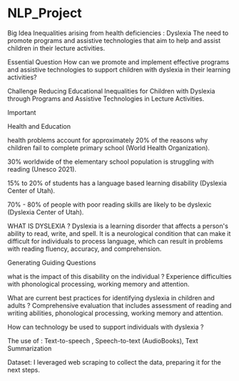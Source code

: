 # NLP_Project
Big Idea
Inequalities arising from health deficiencies : Dyslexia
The need to promote programs and assistive technologies that aim to help and assist children in their lecture activities.

Essential Question
How can we promote and implement effective programs and assistive technologies to support children with dyslexia in their learning activities?

Challenge
Reducing Educational Inequalities for Children with Dyslexia through Programs and Assistive Technologies in Lecture Activities.

> [!IMPORTANT]
> Health and Education

health problems account for approximately 20% of the reasons why children fail to complete primary school (World Health Organization).

30% worldwide of the elementary school population is struggling with reading (Unesco 2021).
 

15% to 20% of students has a language based learning disability (Dyslexia Center of Utah).

 70% - 80% of people with poor reading skills are likely to be dyslexic (Dyslexia Center of Utah).


WHAT IS DYSLEXIA ? 
Dyslexia is a learning disorder that affects a person's ability to read, write, and spell. It is a neurological condition that can make it difficult for individuals to process language, which can result in problems with reading fluency, accuracy, and comprehension.

Generating Guiding Questions

what is the impact of this disability on the individual ?
Experience difficulties with phonological processing, working memory and attention. 

What are current best practices for identifying dyslexia in children and adults ?
Comprehensive evaluation that includes assessment of reading and writing abilities, phonological processing, working memory and attention.

 How can technology be used to support individuals with dyslexia ? 

The use of : Text-to-speech , Speech-to-text (AudioBooks), Text Summarization


Dataset:
I leveraged web scraping to collect the data, preparing it for the next steps.
